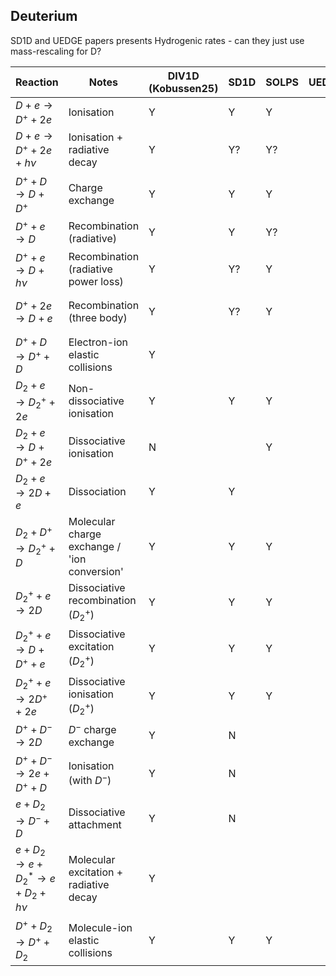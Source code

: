 

## Deuterium

SD1D and UEDGE papers presents Hydrogenic rates - can they just use mass-rescaling for D?

| Reaction                                   | Notes                                        | DIV1D (Kobussen25) | SD1D | SOLPS | UEDGE | Hermes-3 | EIRENE database      |
| ------------------------------------------ | -------------------------------------------- | ------------------ | ---- | ----- | ----- | -------- | -------------------- |
| $D     + e   \to D^+   + 2e$               | Ionisation                                   | Y                  | Y    | Y     |       |          | AMJUEL H.4 2.1.5     |
| $D     + e   \to D^+   + 2e  + h\nu$       | Ionisation + radiative decay                 | Y                  | Y?   | Y?    |       |          |                      |
| $D^+   + D   \to D     + D^+$              | Charge exchange                              | Y                  | Y    | Y     |       |          | HYDHEL H.1,3 3.1.8   |
| $D^+   + e   \to D$                        | Recombination (radiative)                    | Y                  | Y    | Y?    |       |          |                      |
| $D^+   + e   \to D     + h\nu$             | Recombination (radiative power loss)         | Y                  | Y?   | Y     |       |          | AMJUEL H.4,10 2.1.8  |
| $D^+   + 2e  \to D     + e$                | Recombination (three body)                   | Y                  | Y?   | Y     |       | Y        | AMJUEL H.4,10 2.1.8? |
| $D^+   + D   \to D^+   + D$                | Electron-ion elastic collisions              | Y                  |      |       |       |          |                      |
| $D_2   + e   \to D_2^+ + 2e$               | Non-dissociative ionisation                  | Y                  | Y    | Y     |       |          | AMJUEL H.4 2.1.9     |
| $D_2   + e   \to D     + D^+ + 2e$         | Dissociative ionisation                      | N                  |      | Y     |       |          | AMJUEL H.4 2.1.10    |
| $D_2   + e   \to 2D    + e$                | Dissociation                                 | Y                  | Y    |       |       |          | AMJUEL H.4 2.1.5g    |
| $D_2   + D^+ \to D_2^+ + D$                | Molecular charge exchange / 'ion conversion' | Y                  | Y    | Y     |       |          | AMJUEL H.2 3.2.3     |
| $D_2^+ + e   \to 2D$                       | Dissociative recombination ($D_2^+$)         | Y                  | Y    | Y     |       |          | AMJUEL H.4 2.2.14    |
| $D_2^+ + e   \to D     + D^+ + e$          | Dissociative excitation ($D_2^+$)            | Y                  | Y    | Y     |       |          | AMJUEL H.4 2.2.12    |
| $D_2^+ + e   \to 2D^+  + 2e$               | Dissociative ionisation ($D_2^+$)            | Y                  | Y    | Y     |       |          | AMJUEL H.4 2.2.11    |
| $D^+   + D^- \to 2D$                       | $D^-$ charge exchange                        | Y                  | N    |       |       |          |                      |
| $D^+   + D^- \to 2e + D^+ + D$             | Ionisation (with $D^−$)                      | Y                  | N    |       |       |          |                      |
| $e + D_2 \to D^- + D$                      | Dissociative attachment                      | Y                  | N    |       |       |          |                      |
| $e + D_2 \to e + D_2^* \to e + D_2 + h\nu$ | Molecular excitation + radiative decay       | Y                  |      |       |       |          |                      |
| $D^+ + D_2 \to D^+ + D_2$                  | Molecule-ion elastic collisions              | Y                  | Y    | Y     |       |          | AMJUEL H.0,1,3 0.3T  |
